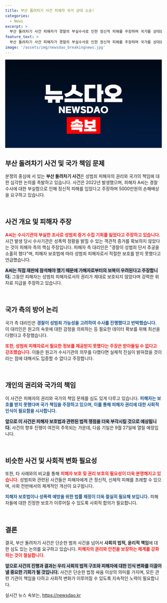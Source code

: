 ```yaml
---
title: 부산 돌려차기 사건 피해자 국가 상대 소송!
categories:
  - News
excerpt: >
  부산 돌려차기 사건 피해자가 경찰의 부실수사로 인한 정신적 피해를 주장하며 국가를 상대로 5000만원 손해배상 소송을 제기했다. 법원 첫 변론기일이 열린 가운데, 피해자는 제대로 된 보호를 받지 못했다고 호소했다.
feature_text: >
  부산 돌려차기 사건 피해자가 경찰의 부실수사로 인한 정신적 피해를 주장하며 국가를 상대로 5000만원 손해배상 소송을 제기했다. 법원 첫 변론기일이 열린 가운데, 피해자는 제대로 된 보호를 받지 못했다고 호소했다.
image: '/assets/img/newsdao_breakingnews.jpg'
---
```


<p><img src="/assets/img/newsdao_breakingnews.jpg" alt="firstkoreanews 속보" /></p>

<h2 data-ke-size="size26">부산 돌려차기 사건 및 국가 책임 문제</h2>

<p>분쟁의 중심에 서 있는 <b>부산 돌려차기 사건</b>은 성범죄 피해자의 권리와 국가의 책임에 대한 심각한 논의를 촉발하고 있습니다. 사건은 2022년 발생했으며, 피해자 A씨는 경찰 수사에 대한 부실함으로 인해 정신적 피해를 입었다고 주장하며 5000만원의 손해배상을 요구하고 있습니다.</p>

<p data-ke-size="size16">&nbsp;</p>

<h2 data-ke-size="size26">사건 개요 및 피해자 주장</h2>

<p><b><span style="color: #ee2323;">A씨는 수사기관의 부실한 조사로 성범죄 증거 수집 기회를 잃었다고 주장하고 있습니다.</span></b> 사건 발생 당시 수사기관은 성폭력 정황을 밝힐 수 있는 객관적 증거를 확보하지 않았다는 것이 피해자 측의 핵심 주장입니다. 피해자 측 대리인은 "경찰이 성범죄 단서 추궁을 소홀히 했다"며, 피해자 보호법에 따라 성범죄 피해자로서 적절한 보호를 받지 못했다고 언급했습니다. </p>

<p><b><span style="background-color: #21538527;">A씨는 직접 재판에 참석해야 했기 때문에 가해자로부터의 보복이 우려된다고 주장합니다.</span></b> 그동안 피해자는 성범죄 피해자로서의 권리가 제대로 보호되지 않았다며 강력한 위자료 지급을 주장하고 있습니다.</p>

<p data-ke-size="size16">&nbsp;</p>

<h2 data-ke-size="size26">국가 측의 방어 논리</h2>

<p>국가 측 대리인은 <b><span style="color: #1a5490;">경찰이 성범죄 가능성을 고려하여 수사를 진행했다고 반박했습니다.</span></b> 이 대리인은 원고의 속옷에 대한 감정을 의뢰하는 등 필요한 데이터 확보를 위해 최선을 다했다고 주장했습니다. </p>

<p><b><span style="color: #ee2323;">또한, 성범죄 피해자로서 필요한 정보를 제공받지 못했다는 주장은 받아들일 수 없다고 강조했습니다.</span></b> 이들은 원고가 수사기관의 의무를 다했다면 실체적 진실이 밝혀졌을 것이라는 점에 대해서도 입증할 수 없다고 주장합니다.</p>

<p data-ke-size="size16">&nbsp;</p>

<h2 data-ke-size="size26">개인의 권리와 국가의 책임</h2>

<p>이 사건은 피해자의 권리와 국가의 책임 문제를 심도 있게 다루고 있습니다. <b><span style="color: #1a5490;">피해자는 보호를 받지 못했다며 국가 책임을 주장하고 있으며, 이를 통해 피해자 권리에 대한 사회적 인식이 필요함을 시사합니다.</span></b> </p>

<p><b><span style="background-color: #21538527;">앞으로 이 사건은 피해자 보호법과 관련된 법적 쟁점을 더욱 부각시킬 것으로 예상됩니다.</span></b> 사건의 향후 진행이 여전히 주목되는 가운데, 다음 기일은 9월 27일에 열릴 예정입니다.</p>

<p data-ke-size="size16">&nbsp;</p>

<h2 data-ke-size="size26">비슷한 사건 및 사회적 변화 필요성</h2>

<p>또한, 타 사례와의 비교를 통해 <b><span style="color: #ee2323;">피해자 보호 및 권리 보호의 필요성이 더욱 분명해지고 있습니다.</span></b> 성범죄와 관련된 사건들은 피해자에게 큰 정신적, 신체적 피해를 초래할 수 있으며, 사회 전반에서의 체계적인 개선이 요구됩니다.</p>

<p><b><span style="color: #1a5490;">피해자 보호법이나 성폭력 예방을 위한 법률 제정이 더욱 절실히 필요해 보입니다.</span></b> 피해자들에 대한 진정한 보호가 이루어질 수 있도록 사회적 합의가 필요합니다.</p>

<p data-ke-size="size16">&nbsp;</p>

<h2 data-ke-size="size26">결론</h2>

<p>결국, 부산 돌려차기 사건은 단순한 범죄 사건을 넘어서 <b>사회의 법적, 윤리적 책임</b>에 대한 심도 있는 논의를 요구하고 있습니다. <b><span style="color: #ee2323;">피해자의 권리와 안전을 보장하는 체계를 강화하는 것이 절실합니다.</span></b> </p>

<p><b><span style="background-color: #21538527;">앞으로 사건의 진행과 결과는 우리 사회의 법적 구조와 피해자에 대한 인식 변화를 이끌어낼 중요한 기회가 될 것입니다.</span></b> 사건은 단순한 법정 싸움 이상의 의미를 가지며, 모든 관련 기관이 책임을 다하고 사회적 변화가 이루어질 수 있도록 지속적인 노력이 필요합니다.</p>
실시간 뉴스 속보는, <a href="https://newsdao.kr" rel="dofollow">https://newsdao.kr</a>


